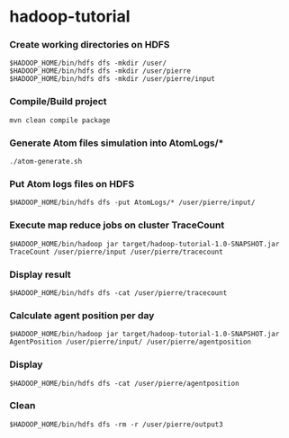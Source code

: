 # hadoop-tutorial
### Create working directories on HDFS
    $HADOOP_HOME/bin/hdfs dfs -mkdir /user/
    $HADOOP_HOME/bin/hdfs dfs -mkdir /user/pierre
    $HADOOP_HOME/bin/hdfs dfs -mkdir /user/pierre/input
### Compile/Build project
    mvn clean compile package
### Generate Atom files simulation into AtomLogs/*
    ./atom-generate.sh
### Put Atom logs files on HDFS
    $HADOOP_HOME/bin/hdfs dfs -put AtomLogs/* /user/pierre/input/
### Execute map reduce jobs on cluster TraceCount
    $HADOOP_HOME/bin/hadoop jar target/hadoop-tutorial-1.0-SNAPSHOT.jar TraceCount /user/pierre/input /user/pierre/tracecount
### Display result
    $HADOOP_HOME/bin/hdfs dfs -cat /user/pierre/tracecount
### Calculate agent position per day
    $HADOOP_HOME/bin/hadoop jar target/hadoop-tutorial-1.0-SNAPSHOT.jar AgentPosition /user/pierre/input/ /user/pierre/agentposition
### Display
    $HADOOP_HOME/bin/hdfs dfs -cat /user/pierre/agentposition
### Clean
    $HADOOP_HOME/bin/hdfs dfs -rm -r /user/pierre/output3